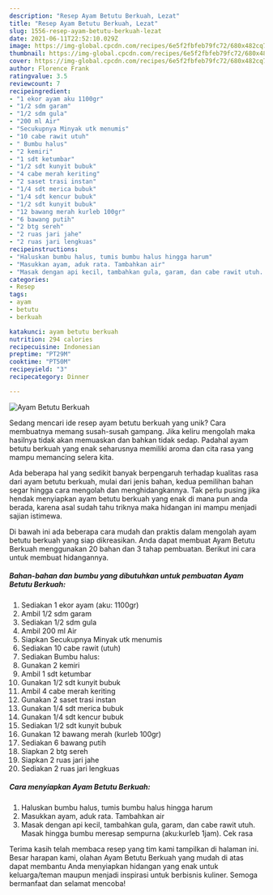 ```yaml
---
description: "Resep Ayam Betutu Berkuah, Lezat"
title: "Resep Ayam Betutu Berkuah, Lezat"
slug: 1556-resep-ayam-betutu-berkuah-lezat
date: 2021-06-11T22:52:10.029Z
image: https://img-global.cpcdn.com/recipes/6e5f2fbfeb79fc72/680x482cq70/ayam-betutu-berkuah-foto-resep-utama.jpg
thumbnail: https://img-global.cpcdn.com/recipes/6e5f2fbfeb79fc72/680x482cq70/ayam-betutu-berkuah-foto-resep-utama.jpg
cover: https://img-global.cpcdn.com/recipes/6e5f2fbfeb79fc72/680x482cq70/ayam-betutu-berkuah-foto-resep-utama.jpg
author: Florence Frank
ratingvalue: 3.5
reviewcount: 7
recipeingredient:
- "1 ekor ayam aku 1100gr"
- "1/2 sdm garam"
- "1/2 sdm gula"
- "200 ml Air"
- "Secukupnya Minyak utk menumis"
- "10 cabe rawit utuh"
- " Bumbu halus"
- "2 kemiri"
- "1 sdt ketumbar"
- "1/2 sdt kunyit bubuk"
- "4 cabe merah keriting"
- "2 saset trasi instan"
- "1/4 sdt merica bubuk"
- "1/4 sdt kencur bubuk"
- "1/2 sdt kunyit bubuk"
- "12 bawang merah kurleb 100gr"
- "6 bawang putih"
- "2 btg sereh"
- "2 ruas jari jahe"
- "2 ruas jari lengkuas"
recipeinstructions:
- "Haluskan bumbu halus, tumis bumbu halus hingga harum"
- "Masukkan ayam, aduk rata. Tambahkan air"
- "Masak dengan api kecil, tambahkan gula, garam, dan cabe rawit utuh. Masak hingga bumbu meresap sempurna (aku:kurleb 1jam). Cek rasa"
categories:
- Resep
tags:
- ayam
- betutu
- berkuah

katakunci: ayam betutu berkuah 
nutrition: 294 calories
recipecuisine: Indonesian
preptime: "PT29M"
cooktime: "PT50M"
recipeyield: "3"
recipecategory: Dinner

---
```



![Ayam Betutu Berkuah](https://img-global.cpcdn.com/recipes/6e5f2fbfeb79fc72/680x482cq70/ayam-betutu-berkuah-foto-resep-utama.jpg)

Sedang mencari ide resep ayam betutu berkuah yang unik? Cara membuatnya memang susah-susah gampang. Jika keliru mengolah maka hasilnya tidak akan memuaskan dan bahkan tidak sedap. Padahal ayam betutu berkuah yang enak seharusnya memiliki aroma dan cita rasa yang mampu memancing selera kita.



Ada beberapa hal yang sedikit banyak berpengaruh terhadap kualitas rasa dari ayam betutu berkuah, mulai dari jenis bahan, kedua pemilihan bahan segar hingga cara mengolah dan menghidangkannya. Tak perlu pusing jika hendak menyiapkan ayam betutu berkuah yang enak di mana pun anda berada, karena asal sudah tahu triknya maka hidangan ini mampu menjadi sajian istimewa.


Di bawah ini ada beberapa cara mudah dan praktis dalam mengolah ayam betutu berkuah yang siap dikreasikan. Anda dapat membuat Ayam Betutu Berkuah menggunakan 20 bahan dan 3 tahap pembuatan. Berikut ini cara untuk membuat hidangannya.

<!--inarticleads1-->

##### Bahan-bahan dan bumbu yang dibutuhkan untuk pembuatan Ayam Betutu Berkuah:

1. Sediakan 1 ekor ayam (aku: 1100gr)
1. Ambil 1/2 sdm garam
1. Sediakan 1/2 sdm gula
1. Ambil 200 ml Air
1. Siapkan Secukupnya Minyak utk menumis
1. Sediakan 10 cabe rawit (utuh)
1. Sediakan  Bumbu halus:
1. Gunakan 2 kemiri
1. Ambil 1 sdt ketumbar
1. Gunakan 1/2 sdt kunyit bubuk
1. Ambil 4 cabe merah keriting
1. Gunakan 2 saset trasi instan
1. Gunakan 1/4 sdt merica bubuk
1. Gunakan 1/4 sdt kencur bubuk
1. Sediakan 1/2 sdt kunyit bubuk
1. Gunakan 12 bawang merah (kurleb 100gr)
1. Sediakan 6 bawang putih
1. Siapkan 2 btg sereh
1. Siapkan 2 ruas jari jahe
1. Sediakan 2 ruas jari lengkuas




<!--inarticleads2-->

##### Cara menyiapkan Ayam Betutu Berkuah:

1. Haluskan bumbu halus, tumis bumbu halus hingga harum
1. Masukkan ayam, aduk rata. Tambahkan air
1. Masak dengan api kecil, tambahkan gula, garam, dan cabe rawit utuh. Masak hingga bumbu meresap sempurna (aku:kurleb 1jam). Cek rasa




Terima kasih telah membaca resep yang tim kami tampilkan di halaman ini. Besar harapan kami, olahan Ayam Betutu Berkuah yang mudah di atas dapat membantu Anda menyiapkan hidangan yang enak untuk keluarga/teman maupun menjadi inspirasi untuk berbisnis kuliner. Semoga bermanfaat dan selamat mencoba!
